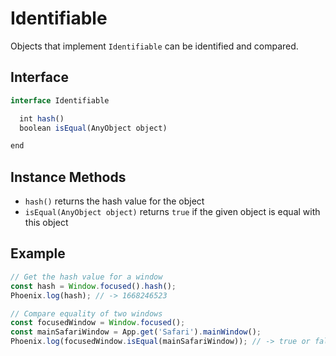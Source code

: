 # Identifiable

Objects that implement `Identifiable` can be identified and compared.

## Interface

```javascript
interface Identifiable

  int hash()
  boolean isEqual(AnyObject object)

end
```

## Instance Methods

- `hash()` returns the hash value for the object
- `isEqual(AnyObject object)` returns `true` if the given object is equal with this object

## Example

```javascript
// Get the hash value for a window
const hash = Window.focused().hash();
Phoenix.log(hash); // -> 1668246523

// Compare equality of two windows
const focusedWindow = Window.focused();
const mainSafariWindow = App.get('Safari').mainWindow();
Phoenix.log(focusedWindow.isEqual(mainSafariWindow)); // -> true or false
```

